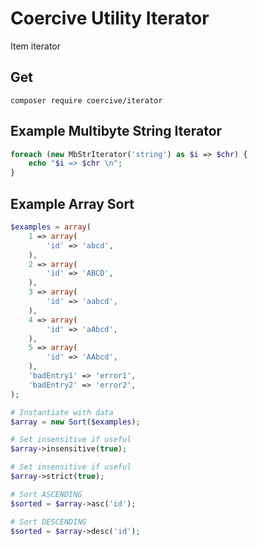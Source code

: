 Coercive Utility Iterator
=========================

Item iterator

Get
---
```
composer require coercive/iterator
```

Example Multibyte String Iterator
---------------------------------
```php
foreach (new MbStrIterator('string') as $i => $chr) {
	echo "$i => $chr \n";
}
```

Example Array Sort
------------------
```php
$examples = array(
    1 => array(
        'id' => 'abcd',
    ),
    2 => array(
        'id' => 'ABCD',
    ),
    3 => array(
        'id' => 'aabcd',
    ),
    4 => array(
        'id' => 'aAbcd',
    ),
    5 => array(
        'id' => 'AAbcd',
    ),
    'badEntry1' => 'error1',
    'badEntry2' => 'error2',
);

# Instantiate with data
$array = new Sort($examples);

# Set insensitive if useful
$array->insensitive(true);

# Set insensitive if useful
$array->strict(true);

# Sort ASCENDING
$sorted = $array->asc('id');

# Sort DESCENDING
$sorted = $array->desc('id');

```